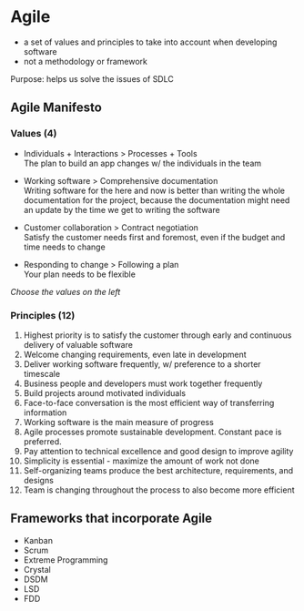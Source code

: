 # Agile
- a set of values and principles to take into account when developing software
- not a methodology or framework  

Purpose: helps us solve the issues of SDLC  

## Agile Manifesto
### Values (4)
- Individuals + Interactions > Processes + Tools  
The plan to build an app changes w/ the individuals in the team  
  
- Working software > Comprehensive documentation  
Writing software for the here and now is better than writing the whole documentation for the project, because the documentation might need an update by the time we get to writing the software
  
- Customer collaboration > Contract negotiation  
Satisfy the customer needs first and foremost, even if the budget and time needs to change  
  
- Responding to change > Following a plan  
Your plan needs to be flexible

*Choose the values on the left*  

### Principles (12)
1. Highest priority is to satisfy the customer through early and continuous delivery of valuable software
1. Welcome changing requirements, even late in development
1. Deliver working software frequently, w/ preference to a shorter timescale
1. Business people and developers must work together frequently
1. Build projects around motivated individuals
1. Face-to-face conversation is the most efficient way of transferring information
1. Working software is the main measure of progress
1. Agile processes promote sustainable development. Constant pace is preferred.
1. Pay attention to technical excellence and good design to improve agility
1. Simplicity is essential - maximize the amount of work not done
1. Self-organizing teams produce the best architecture, requirements, and designs
1. Team is changing throughout the process to also become more efficient  

## Frameworks that incorporate Agile
- Kanban
- Scrum
- Extreme Programming
- Crystal
- DSDM
- LSD
- FDD  